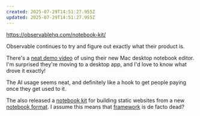 ```yaml
---
created: 2025-07-29T14:51:27.955Z
updated: 2025-07-29T14:51:27.955Z
---
```

https://observablehq.com/notebook-kit/

Observable continues to try and figure out exactly what their product is.

There's a [neat demo video](https://www.youtube.com/watch?v=BeH6AhiQ4Bw&embeds_referring_euri=https%3A%2F%2Fobservablehq.com%2F&source_ve_path=MjM4NTE) of using their new Mac desktop notebook editor. I'm surprised they're moving to a desktop app, and I'd love to know what drove it exactly!

The AI usage seems neat, and definitely like a hook to get people paying once they get used to it.

The also released a [notebook kit](https://github.com/observablehq/notebook-kit) for building static websites from a new [notebook format](https://observablehq.com/notebook-kit/kit). I assume this means that [framework](https://github.com/observablehq/framework) is de facto dead?